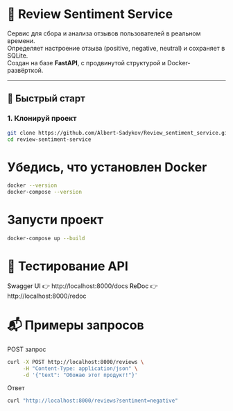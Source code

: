 # 🧠 Review Sentiment Service

Сервис для сбора и анализа отзывов пользователей в реальном времени.  
Определяет настроение отзыва (positive, negative, neutral) и сохраняет в SQLite.  
Создан на базе **FastAPI**, с продвинутой структурой и Docker-развёрткой.

---

## 🚀 Быстрый старт

### 1. Клонируй проект

```bash
git clone https://github.com/Albert-Sadykov/Review_sentiment_service.git
cd review-sentiment-service
```

# Убедись, что установлен Docker

```bash
docker --version
docker-compose --version
```

# Запусти проект

```bash
docker-compose up --build
```

# 🧪 Тестирование API
<a href='http://localhost:8000/docs' style='color: #000; text-decoration: none;'>Swagger UI</a> 👉 http://localhost:8000/docs
<a href='http://localhost:8000/redoc' style='color: #000; text-decoration: none;'>ReDoc</a> 👉 http://localhost:8000/redoc

# 📬 Примеры запросов
POST запрос
```bash
curl -X POST http://localhost:8000/reviews \
     -H "Content-Type: application/json" \
     -d '{"text": "Обожаю этот продукт!"}'
```
Ответ
```bash
curl "http://localhost:8000/reviews?sentiment=negative"
```
